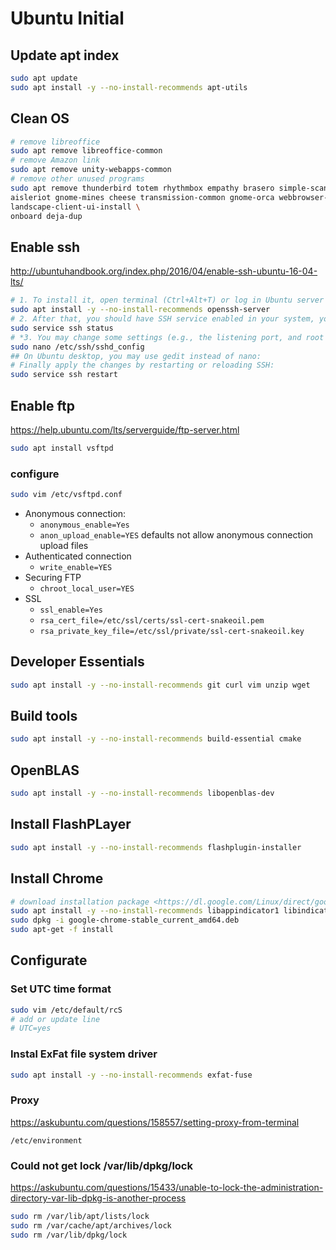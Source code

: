 # Ubuntu Initial

## Update apt index

```bash
sudo apt update
sudo apt install -y --no-install-recommends apt-utils
```

## Clean OS

```bash
# remove libreoffice
sudo apt remove libreoffice-common
# remove Amazon link
sudo apt remove unity-webapps-common
# remove other unused programs
sudo apt remove thunderbird totem rhythmbox empathy brasero simple-scan gnome-mahjongg \
aisleriot gnome-mines cheese transmission-common gnome-orca webbrowser-app gnome-sudoku \
landscape-client-ui-install \
onboard deja-dup
```

## Enable ssh

<http://ubuntuhandbook.org/index.php/2016/04/enable-ssh-ubuntu-16-04-lts/>

```bash
# 1. To install it, open terminal (Ctrl+Alt+T) or log in Ubuntu server and run command:
sudo apt install -y --no-install-recommends openssh-server
# 2. After that, you should have SSH service enabled in your system, you may check its status by running command:
sudo service ssh status
# *3. You may change some settings (e.g., the listening port, and root login permission) by editing the configuration file via command:
sudo nano /etc/ssh/sshd_config
## On Ubuntu desktop, you may use gedit instead of nano:
# Finally apply the changes by restarting or reloading SSH:
sudo service ssh restart
```

## Enable ftp

<https://help.ubuntu.com/lts/serverguide/ftp-server.html>

```bash
sudo apt install vsftpd
```

### configure

```bash
sudo vim /etc/vsftpd.conf
```

* Anonymous connection: 
    * `anonymous_enable=Yes`
    * `anon_upload_enable=YES` defaults not allow anonymous connection upload files
* Authenticated connection
    * `write_enable=YES`
* Securing FTP
    * `chroot_local_user=YES`
* SSL
    * `ssl_enable=Yes`
    * `rsa_cert_file=/etc/ssl/certs/ssl-cert-snakeoil.pem`
    * `rsa_private_key_file=/etc/ssl/private/ssl-cert-snakeoil.key`

## Developer Essentials

```bash
sudo apt install -y --no-install-recommends git curl vim unzip wget
```

## Build tools

```bash
sudo apt install -y --no-install-recommends build-essential cmake
```

## OpenBLAS

```bash
sudo apt install -y --no-install-recommends libopenblas-dev
```

## Install FlashPLayer

```bash
sudo apt install -y --no-install-recommends flashplugin-installer
```

## Install Chrome

```bash
# download installation package <https://dl.google.com/Linux/direct/google-chrome-stable_current_amd64.deb>
sudo apt install -y --no-install-recommends libappindicator1 libindicator7
sudo dpkg -i google-chrome-stable_current_amd64.deb
sudo apt-get -f install
```

## Configurate

### Set UTC time format

```bash
sudo vim /etc/default/rcS
# add or update line
# UTC=yes
```

### Instal ExFat file system driver

```bash
sudo apt install -y --no-install-recommends exfat-fuse
```

### Proxy

<https://askubuntu.com/questions/158557/setting-proxy-from-terminal>

`/etc/environment`

### Could not get lock /var/lib/dpkg/lock

<https://askubuntu.com/questions/15433/unable-to-lock-the-administration-directory-var-lib-dpkg-is-another-process>

```bash
sudo rm /var/lib/apt/lists/lock
sudo rm /var/cache/apt/archives/lock
sudo rm /var/lib/dpkg/lock
```
